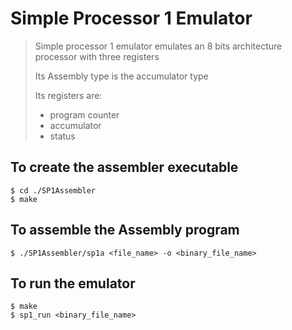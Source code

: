 # Simple Processor 1 Emulator

> Simple processor 1 emulator emulates an 8 bits architecture processor with three registers
> 
> Its Assembly type is the accumulator type
>
> Its registers are:
>
> - program counter
> - accumulator
> - status

## To create the assembler executable

```shell
$ cd ./SP1Assembler
$ make
```

## To assemble the Assembly program

```shell
$ ./SP1Assembler/sp1a <file_name> -o <binary_file_name>
```

## To run the emulator

```shell
$ make
$ sp1_run <binary_file_name>
```
